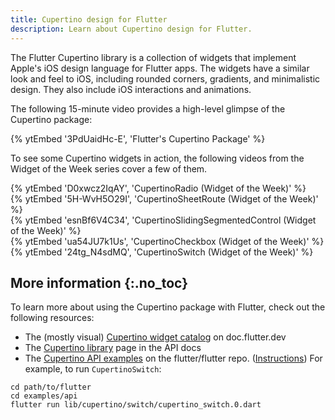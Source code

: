 ```yaml
---
title: Cupertino design for Flutter
description: Learn about Cupertino design for Flutter.
---
```


The Flutter Cupertino library is a collection
of widgets that implement Apple's iOS design language
for Flutter apps. The widgets have a similar look
and feel to iOS, including rounded corners, gradients,
and minimalistic design.
They also include iOS interactions and animations.

The following 15-minute video provides a high-level
glimpse of the Cupertino package:

{% ytEmbed '3PdUaidHc-E', 'Flutter\'s Cupertino Package' %}

To see some Cupertino widgets in action, the following videos from the
Widget of the Week series cover a few of them.

<div class="card-grid">
  <div class="card wrapped-card outlined-card">
    <div class="card-content">
      {% ytEmbed 'D0xwcz2IqAY', 'CupertinoRadio (Widget of the Week)' %}
    </div>
  </div>
  <div class="card wrapped-card outlined-card">
    <div class="card-content">
      {% ytEmbed '5H-WvH5O29I', 'CupertinoSheetRoute (Widget of the Week)' %}
    </div>
  </div>
  <div class="card wrapped-card outlined-card">
    <div class="card-content">
      {% ytEmbed 'esnBf6V4C34', 'CupertinoSlidingSegmentedControl (Widget of the Week)' %}
    </div>
  </div>
  <div class="card wrapped-card outlined-card">
    <div class="card-content">
      {% ytEmbed 'ua54JU7k1Us', 'CupertinoCheckbox (Widget of the Week)' %}
    </div>
  </div>
  <div class="card wrapped-card outlined-card">
    <div class="card-content">
      {% ytEmbed '24tg_N4sdMQ', 'CupertinoSwitch (Widget of the Week)' %}
    </div>
  </div>
</div>

## More information {:.no_toc}

To learn more about using the Cupertino
package with Flutter,
check out the following resources:

* The (mostly visual) [Cupertino widget catalog][]
  on doc.flutter.dev
* The [Cupertino library][] page in the API docs
* The [Cupertino API examples][] on the flutter/flutter
  repo. ([Instructions][]) For example,
  to run `CupertinoSwitch`:

```console
cd path/to/flutter
cd examples/api
flutter run lib/cupertino/switch/cupertino_switch.0.dart
```

[Cupertino API examples]: {{site.github}}/flutter/flutter/tree/main/examples/api/lib/cupertino
[Cupertino library]: {{site.api}}/flutter/cupertino/cupertino-library.html
[Cupertino widget catalog]: /ui/widgets/cupertino
[Instructions]: {{site.github}}/flutter/flutter/tree/main/examples/api#api-example-code
